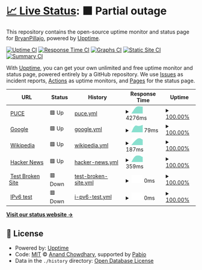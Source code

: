# [📈 Live Status](https://BryanPillajo.github.io/monitoreo): <!--live status--> **🟧 Partial outage**

This repository contains the open-source uptime monitor and status page for [BryanPillajo](https://BryanPillajo.github.io/monitoreo), powered by [Upptime](https://github.com/upptime/upptime).

[![Uptime CI](https://github.com/BryanPillajo/monitoreo/workflows/Uptime%20CI/badge.svg)](https://github.com/BryanPillajo/monitoreo/actions?query=workflow%3A%22Uptime+CI%22)
[![Response Time CI](https://github.com/BryanPillajo/monitoreo/workflows/Response%20Time%20CI/badge.svg)](https://github.com/BryanPillajo/monitoreo/actions?query=workflow%3A%22Response+Time+CI%22)
[![Graphs CI](https://github.com/BryanPillajo/monitoreo/workflows/Graphs%20CI/badge.svg)](https://github.com/BryanPillajo/monitoreo/actions?query=workflow%3A%22Graphs+CI%22)
[![Static Site CI](https://github.com/BryanPillajo/monitoreo/workflows/Static%20Site%20CI/badge.svg)](https://github.com/BryanPillajo/monitoreo/actions?query=workflow%3A%22Static+Site+CI%22)
[![Summary CI](https://github.com/BryanPillajo/monitoreo/workflows/Summary%20CI/badge.svg)](https://github.com/BryanPillajo/monitoreo/actions?query=workflow%3A%22Summary+CI%22)

With [Upptime](https://upptime.js.org), you can get your own unlimited and free uptime monitor and status page, powered entirely by a GitHub repository. We use [Issues](https://github.com/BryanPillajo/monitoreo/issues) as incident reports, [Actions](https://github.com/BryanPillajo/monitoreo/actions) as uptime monitors, and [Pages](https://BryanPillajo.github.io/monitoreo) for the status page.

<!--start: status pages-->
<!-- This summary is generated by Upptime (https://github.com/upptime/upptime) -->
<!-- Do not edit this manually, your changes will be overwritten -->
<!-- prettier-ignore -->
| URL | Status | History | Response Time | Uptime |
| --- | ------ | ------- | ------------- | ------ |
| <img alt="" src="https://icons.duckduckgo.com/ip3/www.puce.edu.ec.ico" height="13"> [PUCE](https://www.puce.edu.ec/) | 🟩 Up | [puce.yml](https://github.com/BryanPillajo/monitoreo/commits/HEAD/history/puce.yml) | <details><summary><img alt="Response time graph" src="./graphs/puce/response-time-week.png" height="20"> 4276ms</summary><br><a href="https://BryanPillajo.github.io/monitoreo/history/puce"><img alt="Response time 4276" src="https://img.shields.io/endpoint?url=https%3A%2F%2Fraw.githubusercontent.com%2FBryanPillajo%2Fmonitoreo%2FHEAD%2Fapi%2Fpuce%2Fresponse-time.json"></a><br><a href="https://BryanPillajo.github.io/monitoreo/history/puce"><img alt="24-hour response time 4609" src="https://img.shields.io/endpoint?url=https%3A%2F%2Fraw.githubusercontent.com%2FBryanPillajo%2Fmonitoreo%2FHEAD%2Fapi%2Fpuce%2Fresponse-time-day.json"></a><br><a href="https://BryanPillajo.github.io/monitoreo/history/puce"><img alt="7-day response time 4276" src="https://img.shields.io/endpoint?url=https%3A%2F%2Fraw.githubusercontent.com%2FBryanPillajo%2Fmonitoreo%2FHEAD%2Fapi%2Fpuce%2Fresponse-time-week.json"></a><br><a href="https://BryanPillajo.github.io/monitoreo/history/puce"><img alt="30-day response time 4276" src="https://img.shields.io/endpoint?url=https%3A%2F%2Fraw.githubusercontent.com%2FBryanPillajo%2Fmonitoreo%2FHEAD%2Fapi%2Fpuce%2Fresponse-time-month.json"></a><br><a href="https://BryanPillajo.github.io/monitoreo/history/puce"><img alt="1-year response time 4276" src="https://img.shields.io/endpoint?url=https%3A%2F%2Fraw.githubusercontent.com%2FBryanPillajo%2Fmonitoreo%2FHEAD%2Fapi%2Fpuce%2Fresponse-time-year.json"></a></details> | <details><summary><a href="https://BryanPillajo.github.io/monitoreo/history/puce">100.00%</a></summary><a href="https://BryanPillajo.github.io/monitoreo/history/puce"><img alt="All-time uptime 100.00%" src="https://img.shields.io/endpoint?url=https%3A%2F%2Fraw.githubusercontent.com%2FBryanPillajo%2Fmonitoreo%2FHEAD%2Fapi%2Fpuce%2Fuptime.json"></a><br><a href="https://BryanPillajo.github.io/monitoreo/history/puce"><img alt="24-hour uptime 100.00%" src="https://img.shields.io/endpoint?url=https%3A%2F%2Fraw.githubusercontent.com%2FBryanPillajo%2Fmonitoreo%2FHEAD%2Fapi%2Fpuce%2Fuptime-day.json"></a><br><a href="https://BryanPillajo.github.io/monitoreo/history/puce"><img alt="7-day uptime 100.00%" src="https://img.shields.io/endpoint?url=https%3A%2F%2Fraw.githubusercontent.com%2FBryanPillajo%2Fmonitoreo%2FHEAD%2Fapi%2Fpuce%2Fuptime-week.json"></a><br><a href="https://BryanPillajo.github.io/monitoreo/history/puce"><img alt="30-day uptime 100.00%" src="https://img.shields.io/endpoint?url=https%3A%2F%2Fraw.githubusercontent.com%2FBryanPillajo%2Fmonitoreo%2FHEAD%2Fapi%2Fpuce%2Fuptime-month.json"></a><br><a href="https://BryanPillajo.github.io/monitoreo/history/puce"><img alt="1-year uptime 100.00%" src="https://img.shields.io/endpoint?url=https%3A%2F%2Fraw.githubusercontent.com%2FBryanPillajo%2Fmonitoreo%2FHEAD%2Fapi%2Fpuce%2Fuptime-year.json"></a></details>
| <img alt="" src="https://icons.duckduckgo.com/ip3/www.google.com.ico" height="13"> [Google](https://www.google.com) | 🟩 Up | [google.yml](https://github.com/BryanPillajo/monitoreo/commits/HEAD/history/google.yml) | <details><summary><img alt="Response time graph" src="./graphs/google/response-time-week.png" height="20"> 79ms</summary><br><a href="https://BryanPillajo.github.io/monitoreo/history/google"><img alt="Response time 79" src="https://img.shields.io/endpoint?url=https%3A%2F%2Fraw.githubusercontent.com%2FBryanPillajo%2Fmonitoreo%2FHEAD%2Fapi%2Fgoogle%2Fresponse-time.json"></a><br><a href="https://BryanPillajo.github.io/monitoreo/history/google"><img alt="24-hour response time 78" src="https://img.shields.io/endpoint?url=https%3A%2F%2Fraw.githubusercontent.com%2FBryanPillajo%2Fmonitoreo%2FHEAD%2Fapi%2Fgoogle%2Fresponse-time-day.json"></a><br><a href="https://BryanPillajo.github.io/monitoreo/history/google"><img alt="7-day response time 79" src="https://img.shields.io/endpoint?url=https%3A%2F%2Fraw.githubusercontent.com%2FBryanPillajo%2Fmonitoreo%2FHEAD%2Fapi%2Fgoogle%2Fresponse-time-week.json"></a><br><a href="https://BryanPillajo.github.io/monitoreo/history/google"><img alt="30-day response time 79" src="https://img.shields.io/endpoint?url=https%3A%2F%2Fraw.githubusercontent.com%2FBryanPillajo%2Fmonitoreo%2FHEAD%2Fapi%2Fgoogle%2Fresponse-time-month.json"></a><br><a href="https://BryanPillajo.github.io/monitoreo/history/google"><img alt="1-year response time 79" src="https://img.shields.io/endpoint?url=https%3A%2F%2Fraw.githubusercontent.com%2FBryanPillajo%2Fmonitoreo%2FHEAD%2Fapi%2Fgoogle%2Fresponse-time-year.json"></a></details> | <details><summary><a href="https://BryanPillajo.github.io/monitoreo/history/google">100.00%</a></summary><a href="https://BryanPillajo.github.io/monitoreo/history/google"><img alt="All-time uptime 100.00%" src="https://img.shields.io/endpoint?url=https%3A%2F%2Fraw.githubusercontent.com%2FBryanPillajo%2Fmonitoreo%2FHEAD%2Fapi%2Fgoogle%2Fuptime.json"></a><br><a href="https://BryanPillajo.github.io/monitoreo/history/google"><img alt="24-hour uptime 100.00%" src="https://img.shields.io/endpoint?url=https%3A%2F%2Fraw.githubusercontent.com%2FBryanPillajo%2Fmonitoreo%2FHEAD%2Fapi%2Fgoogle%2Fuptime-day.json"></a><br><a href="https://BryanPillajo.github.io/monitoreo/history/google"><img alt="7-day uptime 100.00%" src="https://img.shields.io/endpoint?url=https%3A%2F%2Fraw.githubusercontent.com%2FBryanPillajo%2Fmonitoreo%2FHEAD%2Fapi%2Fgoogle%2Fuptime-week.json"></a><br><a href="https://BryanPillajo.github.io/monitoreo/history/google"><img alt="30-day uptime 100.00%" src="https://img.shields.io/endpoint?url=https%3A%2F%2Fraw.githubusercontent.com%2FBryanPillajo%2Fmonitoreo%2FHEAD%2Fapi%2Fgoogle%2Fuptime-month.json"></a><br><a href="https://BryanPillajo.github.io/monitoreo/history/google"><img alt="1-year uptime 100.00%" src="https://img.shields.io/endpoint?url=https%3A%2F%2Fraw.githubusercontent.com%2FBryanPillajo%2Fmonitoreo%2FHEAD%2Fapi%2Fgoogle%2Fuptime-year.json"></a></details>
| <img alt="" src="https://icons.duckduckgo.com/ip3/en.wikipedia.org.ico" height="13"> [Wikipedia](https://en.wikipedia.org) | 🟩 Up | [wikipedia.yml](https://github.com/BryanPillajo/monitoreo/commits/HEAD/history/wikipedia.yml) | <details><summary><img alt="Response time graph" src="./graphs/wikipedia/response-time-week.png" height="20"> 187ms</summary><br><a href="https://BryanPillajo.github.io/monitoreo/history/wikipedia"><img alt="Response time 187" src="https://img.shields.io/endpoint?url=https%3A%2F%2Fraw.githubusercontent.com%2FBryanPillajo%2Fmonitoreo%2FHEAD%2Fapi%2Fwikipedia%2Fresponse-time.json"></a><br><a href="https://BryanPillajo.github.io/monitoreo/history/wikipedia"><img alt="24-hour response time 91" src="https://img.shields.io/endpoint?url=https%3A%2F%2Fraw.githubusercontent.com%2FBryanPillajo%2Fmonitoreo%2FHEAD%2Fapi%2Fwikipedia%2Fresponse-time-day.json"></a><br><a href="https://BryanPillajo.github.io/monitoreo/history/wikipedia"><img alt="7-day response time 187" src="https://img.shields.io/endpoint?url=https%3A%2F%2Fraw.githubusercontent.com%2FBryanPillajo%2Fmonitoreo%2FHEAD%2Fapi%2Fwikipedia%2Fresponse-time-week.json"></a><br><a href="https://BryanPillajo.github.io/monitoreo/history/wikipedia"><img alt="30-day response time 187" src="https://img.shields.io/endpoint?url=https%3A%2F%2Fraw.githubusercontent.com%2FBryanPillajo%2Fmonitoreo%2FHEAD%2Fapi%2Fwikipedia%2Fresponse-time-month.json"></a><br><a href="https://BryanPillajo.github.io/monitoreo/history/wikipedia"><img alt="1-year response time 187" src="https://img.shields.io/endpoint?url=https%3A%2F%2Fraw.githubusercontent.com%2FBryanPillajo%2Fmonitoreo%2FHEAD%2Fapi%2Fwikipedia%2Fresponse-time-year.json"></a></details> | <details><summary><a href="https://BryanPillajo.github.io/monitoreo/history/wikipedia">100.00%</a></summary><a href="https://BryanPillajo.github.io/monitoreo/history/wikipedia"><img alt="All-time uptime 100.00%" src="https://img.shields.io/endpoint?url=https%3A%2F%2Fraw.githubusercontent.com%2FBryanPillajo%2Fmonitoreo%2FHEAD%2Fapi%2Fwikipedia%2Fuptime.json"></a><br><a href="https://BryanPillajo.github.io/monitoreo/history/wikipedia"><img alt="24-hour uptime 100.00%" src="https://img.shields.io/endpoint?url=https%3A%2F%2Fraw.githubusercontent.com%2FBryanPillajo%2Fmonitoreo%2FHEAD%2Fapi%2Fwikipedia%2Fuptime-day.json"></a><br><a href="https://BryanPillajo.github.io/monitoreo/history/wikipedia"><img alt="7-day uptime 100.00%" src="https://img.shields.io/endpoint?url=https%3A%2F%2Fraw.githubusercontent.com%2FBryanPillajo%2Fmonitoreo%2FHEAD%2Fapi%2Fwikipedia%2Fuptime-week.json"></a><br><a href="https://BryanPillajo.github.io/monitoreo/history/wikipedia"><img alt="30-day uptime 100.00%" src="https://img.shields.io/endpoint?url=https%3A%2F%2Fraw.githubusercontent.com%2FBryanPillajo%2Fmonitoreo%2FHEAD%2Fapi%2Fwikipedia%2Fuptime-month.json"></a><br><a href="https://BryanPillajo.github.io/monitoreo/history/wikipedia"><img alt="1-year uptime 100.00%" src="https://img.shields.io/endpoint?url=https%3A%2F%2Fraw.githubusercontent.com%2FBryanPillajo%2Fmonitoreo%2FHEAD%2Fapi%2Fwikipedia%2Fuptime-year.json"></a></details>
| <img alt="" src="https://icons.duckduckgo.com/ip3/news.ycombinator.com.ico" height="13"> [Hacker News](https://news.ycombinator.com) | 🟩 Up | [hacker-news.yml](https://github.com/BryanPillajo/monitoreo/commits/HEAD/history/hacker-news.yml) | <details><summary><img alt="Response time graph" src="./graphs/hacker-news/response-time-week.png" height="20"> 359ms</summary><br><a href="https://BryanPillajo.github.io/monitoreo/history/hacker-news"><img alt="Response time 359" src="https://img.shields.io/endpoint?url=https%3A%2F%2Fraw.githubusercontent.com%2FBryanPillajo%2Fmonitoreo%2FHEAD%2Fapi%2Fhacker-news%2Fresponse-time.json"></a><br><a href="https://BryanPillajo.github.io/monitoreo/history/hacker-news"><img alt="24-hour response time 100" src="https://img.shields.io/endpoint?url=https%3A%2F%2Fraw.githubusercontent.com%2FBryanPillajo%2Fmonitoreo%2FHEAD%2Fapi%2Fhacker-news%2Fresponse-time-day.json"></a><br><a href="https://BryanPillajo.github.io/monitoreo/history/hacker-news"><img alt="7-day response time 359" src="https://img.shields.io/endpoint?url=https%3A%2F%2Fraw.githubusercontent.com%2FBryanPillajo%2Fmonitoreo%2FHEAD%2Fapi%2Fhacker-news%2Fresponse-time-week.json"></a><br><a href="https://BryanPillajo.github.io/monitoreo/history/hacker-news"><img alt="30-day response time 359" src="https://img.shields.io/endpoint?url=https%3A%2F%2Fraw.githubusercontent.com%2FBryanPillajo%2Fmonitoreo%2FHEAD%2Fapi%2Fhacker-news%2Fresponse-time-month.json"></a><br><a href="https://BryanPillajo.github.io/monitoreo/history/hacker-news"><img alt="1-year response time 359" src="https://img.shields.io/endpoint?url=https%3A%2F%2Fraw.githubusercontent.com%2FBryanPillajo%2Fmonitoreo%2FHEAD%2Fapi%2Fhacker-news%2Fresponse-time-year.json"></a></details> | <details><summary><a href="https://BryanPillajo.github.io/monitoreo/history/hacker-news">100.00%</a></summary><a href="https://BryanPillajo.github.io/monitoreo/history/hacker-news"><img alt="All-time uptime 100.00%" src="https://img.shields.io/endpoint?url=https%3A%2F%2Fraw.githubusercontent.com%2FBryanPillajo%2Fmonitoreo%2FHEAD%2Fapi%2Fhacker-news%2Fuptime.json"></a><br><a href="https://BryanPillajo.github.io/monitoreo/history/hacker-news"><img alt="24-hour uptime 100.00%" src="https://img.shields.io/endpoint?url=https%3A%2F%2Fraw.githubusercontent.com%2FBryanPillajo%2Fmonitoreo%2FHEAD%2Fapi%2Fhacker-news%2Fuptime-day.json"></a><br><a href="https://BryanPillajo.github.io/monitoreo/history/hacker-news"><img alt="7-day uptime 100.00%" src="https://img.shields.io/endpoint?url=https%3A%2F%2Fraw.githubusercontent.com%2FBryanPillajo%2Fmonitoreo%2FHEAD%2Fapi%2Fhacker-news%2Fuptime-week.json"></a><br><a href="https://BryanPillajo.github.io/monitoreo/history/hacker-news"><img alt="30-day uptime 100.00%" src="https://img.shields.io/endpoint?url=https%3A%2F%2Fraw.githubusercontent.com%2FBryanPillajo%2Fmonitoreo%2FHEAD%2Fapi%2Fhacker-news%2Fuptime-month.json"></a><br><a href="https://BryanPillajo.github.io/monitoreo/history/hacker-news"><img alt="1-year uptime 100.00%" src="https://img.shields.io/endpoint?url=https%3A%2F%2Fraw.githubusercontent.com%2FBryanPillajo%2Fmonitoreo%2FHEAD%2Fapi%2Fhacker-news%2Fuptime-year.json"></a></details>
| <img alt="" src="https://icons.duckduckgo.com/ip3/thissitedoesnotexist.koj.co.ico" height="13"> [Test Broken Site](https://thissitedoesnotexist.koj.co) | 🟥 Down | [test-broken-site.yml](https://github.com/BryanPillajo/monitoreo/commits/HEAD/history/test-broken-site.yml) | <details><summary><img alt="Response time graph" src="./graphs/test-broken-site/response-time-week.png" height="20"> 0ms</summary><br><a href="https://BryanPillajo.github.io/monitoreo/history/test-broken-site"><img alt="Response time 0" src="https://img.shields.io/endpoint?url=https%3A%2F%2Fraw.githubusercontent.com%2FBryanPillajo%2Fmonitoreo%2FHEAD%2Fapi%2Ftest-broken-site%2Fresponse-time.json"></a><br><a href="https://BryanPillajo.github.io/monitoreo/history/test-broken-site"><img alt="24-hour response time 0" src="https://img.shields.io/endpoint?url=https%3A%2F%2Fraw.githubusercontent.com%2FBryanPillajo%2Fmonitoreo%2FHEAD%2Fapi%2Ftest-broken-site%2Fresponse-time-day.json"></a><br><a href="https://BryanPillajo.github.io/monitoreo/history/test-broken-site"><img alt="7-day response time 0" src="https://img.shields.io/endpoint?url=https%3A%2F%2Fraw.githubusercontent.com%2FBryanPillajo%2Fmonitoreo%2FHEAD%2Fapi%2Ftest-broken-site%2Fresponse-time-week.json"></a><br><a href="https://BryanPillajo.github.io/monitoreo/history/test-broken-site"><img alt="30-day response time 0" src="https://img.shields.io/endpoint?url=https%3A%2F%2Fraw.githubusercontent.com%2FBryanPillajo%2Fmonitoreo%2FHEAD%2Fapi%2Ftest-broken-site%2Fresponse-time-month.json"></a><br><a href="https://BryanPillajo.github.io/monitoreo/history/test-broken-site"><img alt="1-year response time 0" src="https://img.shields.io/endpoint?url=https%3A%2F%2Fraw.githubusercontent.com%2FBryanPillajo%2Fmonitoreo%2FHEAD%2Fapi%2Ftest-broken-site%2Fresponse-time-year.json"></a></details> | <details><summary><a href="https://BryanPillajo.github.io/monitoreo/history/test-broken-site">100.00%</a></summary><a href="https://BryanPillajo.github.io/monitoreo/history/test-broken-site"><img alt="All-time uptime 100.00%" src="https://img.shields.io/endpoint?url=https%3A%2F%2Fraw.githubusercontent.com%2FBryanPillajo%2Fmonitoreo%2FHEAD%2Fapi%2Ftest-broken-site%2Fuptime.json"></a><br><a href="https://BryanPillajo.github.io/monitoreo/history/test-broken-site"><img alt="24-hour uptime 100.00%" src="https://img.shields.io/endpoint?url=https%3A%2F%2Fraw.githubusercontent.com%2FBryanPillajo%2Fmonitoreo%2FHEAD%2Fapi%2Ftest-broken-site%2Fuptime-day.json"></a><br><a href="https://BryanPillajo.github.io/monitoreo/history/test-broken-site"><img alt="7-day uptime 100.00%" src="https://img.shields.io/endpoint?url=https%3A%2F%2Fraw.githubusercontent.com%2FBryanPillajo%2Fmonitoreo%2FHEAD%2Fapi%2Ftest-broken-site%2Fuptime-week.json"></a><br><a href="https://BryanPillajo.github.io/monitoreo/history/test-broken-site"><img alt="30-day uptime 100.00%" src="https://img.shields.io/endpoint?url=https%3A%2F%2Fraw.githubusercontent.com%2FBryanPillajo%2Fmonitoreo%2FHEAD%2Fapi%2Ftest-broken-site%2Fuptime-month.json"></a><br><a href="https://BryanPillajo.github.io/monitoreo/history/test-broken-site"><img alt="1-year uptime 100.00%" src="https://img.shields.io/endpoint?url=https%3A%2F%2Fraw.githubusercontent.com%2FBryanPillajo%2Fmonitoreo%2FHEAD%2Fapi%2Ftest-broken-site%2Fuptime-year.json"></a></details>
| <img alt="" src="https://icons.duckduckgo.com/ip3/null.ico" height="13"> [IPv6 test](forwardemail.net) | 🟥 Down | [i-pv6-test.yml](https://github.com/BryanPillajo/monitoreo/commits/HEAD/history/i-pv6-test.yml) | <details><summary><img alt="Response time graph" src="./graphs/i-pv6-test/response-time-week.png" height="20"> 0ms</summary><br><a href="https://BryanPillajo.github.io/monitoreo/history/i-pv6-test"><img alt="Response time 0" src="https://img.shields.io/endpoint?url=https%3A%2F%2Fraw.githubusercontent.com%2FBryanPillajo%2Fmonitoreo%2FHEAD%2Fapi%2Fi-pv6-test%2Fresponse-time.json"></a><br><a href="https://BryanPillajo.github.io/monitoreo/history/i-pv6-test"><img alt="24-hour response time 0" src="https://img.shields.io/endpoint?url=https%3A%2F%2Fraw.githubusercontent.com%2FBryanPillajo%2Fmonitoreo%2FHEAD%2Fapi%2Fi-pv6-test%2Fresponse-time-day.json"></a><br><a href="https://BryanPillajo.github.io/monitoreo/history/i-pv6-test"><img alt="7-day response time 0" src="https://img.shields.io/endpoint?url=https%3A%2F%2Fraw.githubusercontent.com%2FBryanPillajo%2Fmonitoreo%2FHEAD%2Fapi%2Fi-pv6-test%2Fresponse-time-week.json"></a><br><a href="https://BryanPillajo.github.io/monitoreo/history/i-pv6-test"><img alt="30-day response time 0" src="https://img.shields.io/endpoint?url=https%3A%2F%2Fraw.githubusercontent.com%2FBryanPillajo%2Fmonitoreo%2FHEAD%2Fapi%2Fi-pv6-test%2Fresponse-time-month.json"></a><br><a href="https://BryanPillajo.github.io/monitoreo/history/i-pv6-test"><img alt="1-year response time 0" src="https://img.shields.io/endpoint?url=https%3A%2F%2Fraw.githubusercontent.com%2FBryanPillajo%2Fmonitoreo%2FHEAD%2Fapi%2Fi-pv6-test%2Fresponse-time-year.json"></a></details> | <details><summary><a href="https://BryanPillajo.github.io/monitoreo/history/i-pv6-test">100.00%</a></summary><a href="https://BryanPillajo.github.io/monitoreo/history/i-pv6-test"><img alt="All-time uptime 100.00%" src="https://img.shields.io/endpoint?url=https%3A%2F%2Fraw.githubusercontent.com%2FBryanPillajo%2Fmonitoreo%2FHEAD%2Fapi%2Fi-pv6-test%2Fuptime.json"></a><br><a href="https://BryanPillajo.github.io/monitoreo/history/i-pv6-test"><img alt="24-hour uptime 100.00%" src="https://img.shields.io/endpoint?url=https%3A%2F%2Fraw.githubusercontent.com%2FBryanPillajo%2Fmonitoreo%2FHEAD%2Fapi%2Fi-pv6-test%2Fuptime-day.json"></a><br><a href="https://BryanPillajo.github.io/monitoreo/history/i-pv6-test"><img alt="7-day uptime 100.00%" src="https://img.shields.io/endpoint?url=https%3A%2F%2Fraw.githubusercontent.com%2FBryanPillajo%2Fmonitoreo%2FHEAD%2Fapi%2Fi-pv6-test%2Fuptime-week.json"></a><br><a href="https://BryanPillajo.github.io/monitoreo/history/i-pv6-test"><img alt="30-day uptime 100.00%" src="https://img.shields.io/endpoint?url=https%3A%2F%2Fraw.githubusercontent.com%2FBryanPillajo%2Fmonitoreo%2FHEAD%2Fapi%2Fi-pv6-test%2Fuptime-month.json"></a><br><a href="https://BryanPillajo.github.io/monitoreo/history/i-pv6-test"><img alt="1-year uptime 100.00%" src="https://img.shields.io/endpoint?url=https%3A%2F%2Fraw.githubusercontent.com%2FBryanPillajo%2Fmonitoreo%2FHEAD%2Fapi%2Fi-pv6-test%2Fuptime-year.json"></a></details>

<!--end: status pages-->

[**Visit our status website →**](https://BryanPillajo.github.io/monitoreo)

## 📄 License

- Powered by: [Upptime](https://github.com/upptime/upptime)
- Code: [MIT](./LICENSE) © [Anand Chowdhary](https://anandchowdhary.com), supported by [Pabio](https://pabio.com)
- Data in the `./history` directory: [Open Database License](https://opendatacommons.org/licenses/odbl/1-0/)
